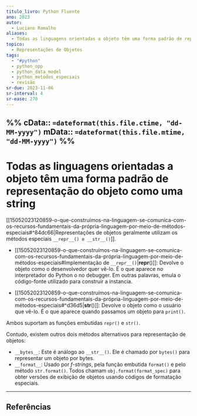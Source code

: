 ```yaml
---
titulo_livro: Python Fluente
ano: 2023
autor:
  - Luciano Ramalho
aliases:
  - Todas as linguagens orientadas a objeto têm uma forma padrão de representação do objeto como uma string
topico:
  - Representações de Objetos
tags:
  - "#python"
  - python_opp
  - python_data_model
  - python_metodos_especiais
  - revisão
sr-due: 2023-11-06
sr-interval: 4
sr-ease: 270
---
```

%%
cData:: `=dateformat(this.file.ctime, "dd-MM-yyyy")`
mData:: `=dateformat(this.file.mtime, "dd-MM-yyyy")`
%%
---
# Todas as linguagens orientadas a objeto têm uma forma padrão de representação do objeto como uma string


[[15052023120859-o-que-construímos-na-linguagem-se-comunica-com-os-recursos-fundamentais-da-própria-linguagem-por-meio-de-métodos-especiais#^84dc66|Representações de objetos geralmente utilizam os métodos especiais `__repr__() e __str__()`]]. 

- [[15052023120859-o-que-construímos-na-linguagem-se-comunica-com-os-recursos-fundamentais-da-própria-linguagem-por-meio-de-métodos-especiais#Implementação de `__repr__()`|__repr__()]]: Devolve o objeto como o desenvolvedor quer vê-lo. É o que aparece no interpretador do Python o no debugger. Em outras palavras, emula o código-fonte utilizado para construir a instancia.

- [[15052023120859-o-que-construímos-na-linguagem-se-comunica-com-os-recursos-fundamentais-da-própria-linguagem-por-meio-de-métodos-especiais#^d36d5|__str__()]]: Devolve o objeto como o usuário que vê-lo. É o que aparece quando passamos um objeto para `print()`.

Ambos suportam as funções embutidas `repr()` e `str()`.

Contudo, existem outros dois métodos alternativos para representação de objetos:

- `__bytes__`: Este é análogo ao `__str__()`. Ele é chamado por `bytes()` para representar um objeto por bytes.
- `__format__`: Usado por  _f-strings_, pela função embutida `format()` e pelo método `str.format()`. Todos chamam `obj.format(format_spec)` para obter versões de exibição de objetos usando códigos de formatação especiais. 


----
## Referências 